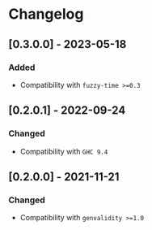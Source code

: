 # Changelog

## [0.3.0.0] - 2023-05-18

### Added

* Compatibility with `fuzzy-time >=0.3`

## [0.2.0.1] - 2022-09-24

### Changed

* Compatibility with `GHC 9.4`

## [0.2.0.0] - 2021-11-21

### Changed

* Compatibility with `genvalidity >=1.0`
